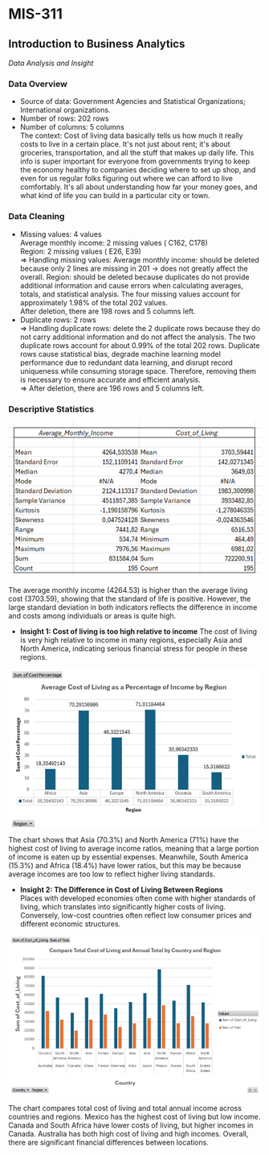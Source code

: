 # MIS-311
## Introduction to Business Analytics
*Data Analysis and Insight*
### **Data Overview**  
- Source of data: Government Agencies and Statistical Organizations; International organizations.  
- Number of rows: 202 rows  
- Number of columns: 5 columns  
The context: Cost of living data basically tells us how much it really costs to live in a certain place. It's not just about rent; it's about groceries, transportation, and all the stuff that makes up daily life. This info is super important for everyone from governments trying to keep the economy healthy to companies deciding where to set up shop, and even for us regular folks figuring out where we can afford to live comfortably. It's all about understanding how far your money goes, and what kind of life you can build in a particular city or town.  

 ### **Data Cleaning**
 * Missing values: 4 values  
Average monthly income: 2 missing values ( C162, C178)  
Region: 2 missing values ( E26, E39)  
=> Handling missing values:
 Average monthly income: should be deleted because only 2 lines are missing in 201 → does not greatly affect the overall.
 Region: should be deleted because duplicates do not provide additional information and cause errors when calculating averages, totals, and statistical analysis. The four missing values ​​account for approximately 1.98% of the total 202 values.  
 After deletion, there are 198 rows and 5 columns left.  
 * Duplicate rows: 2 rows  
=> Handling duplicate rows: delete the 2 duplicate rows because they do not carry additional information and do not affect the analysis. The two duplicate rows account for about 0.99% of the total 202 rows. Duplicate rows cause statistical bias, degrade machine learning model performance due to redundant data learning, and disrupt record uniqueness while consuming storage space. Therefore, removing them is necessary to ensure accurate and efficient analysis.  
=> After deletion, there are 196 rows and 5 columns left.  

### **Descriptive Statistics**  

<p align="center">
  <img src="https://github.com/HoaiAnh2/MIS-311/blob/main/Screenshot%202025-05-15%20221727.png" alt="Thống kê thu nhập và chi phí" />
</p>



The average monthly income (4264.53) is higher than the average living cost (3703.59), showing that the standard of life is positive. However, the large standard deviation in both indicators reflects the difference in income and costs among individuals or areas is quite high.

- **Insight 1: Cost of living is too high relative to income** 
The cost of living is very high relative to income in many regions, especially Asia and North America, indicating serious financial stress for people in these regions.  

<p align="center">
  <img src="https://github.com/HoaiAnh2/MIS-311/blob/main/Screenshot%202025-05-17%20191911.png" alt="Ảnh bạn muốn" />
</p>

The chart shows that Asia (70.3%) and North America (71%) have the highest cost of living to average income ratios, meaning that a large portion of income is eaten up by essential expenses. Meanwhile, South America (15.3%) and Africa (18.4%) have lower ratios, but this may be because average incomes are too low to reflect higher living standards.  

- **Insight 2: The Difference in Cost of Living Between Regions**  
Places with developed economies often come with higher standards of living, which translates into significantly higher costs of living. Conversely, low-cost countries often reflect low consumer prices and different economic structures.

<p align="center">
  <img src="https://github.com/HoaiAnh2/MIS-311/blob/main/Screenshot%202025-05-17%20191936.png" alt="Ảnh bạn muốn" />
</p>

The chart compares total cost of living and total annual income across countries and regions. Mexico has the highest cost of living but low income. Canada and South Africa have lower costs of living, but higher incomes in Canada. Australia has both high cost of living and high incomes. Overall, there are significant financial differences between locations.
